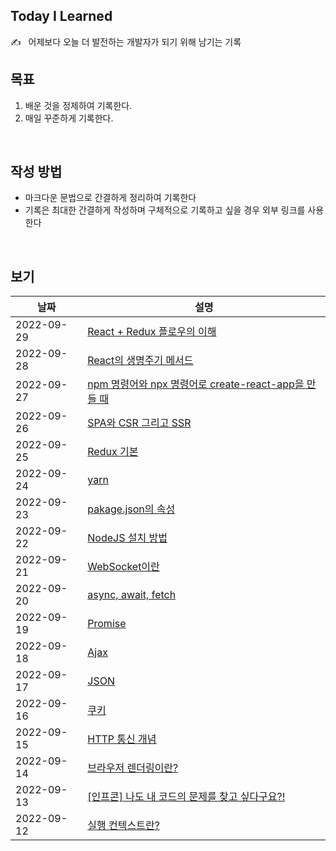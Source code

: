 ## Today I Learned
✍️ &nbsp;&nbsp;어제보다 오늘 더 발전하는 개발자가 되기 위해 남기는 기록
<br/>

## 목표
1. 배운 것을 정제하여 기록한다.
2. 매일 꾸준하게 기록한다.
<br/>

## 작성 방법
- 마크다운 문법으로 간결하게 정리하여 기록한다
- 기록은 최대한 간결하게 작성하며 구체적으로 기록하고 싶을 경우 외부 링크를 사용한다
<br/>

## 보기
| 날짜 | 설명 |
| --- | --- |
| 2022-09-29 | [React + Redux 플로우의 이해](https://longtimehwang.notion.site/React-Redux-aff1a3acc59d47d1826776bdd1a6fded)
| 2022-09-28 | [React의 생명주기 메서드](./Docs/Framework/ReactJS/ReactLifeCycle.md)
| 2022-09-27 | [npm 명령어와 npx 명령어로 create-react-app을 만들 때](https://www.notion.so/longtimehwang/npm-npx-create-react-app-ee2cb320a63549bb986aefb456a94eeb)
| 2022-09-26 | [SPA와 CSR 그리고 SSR](./Docs/Framework/SPAandSSR.md)
| 2022-09-25 | [Redux 기본](./Docs/Library/ReduxBasic.md)
| 2022-09-24 | [yarn](./Docs/Tool/Yarn.md)
| 2022-09-23 | [pakage.json의 속성](./Docs/Tool/NodeJS.md)
| 2022-09-22 | [NodeJS 설치 방법](./Docs/Tool/NodeJS.md)
| 2022-09-21 | [WebSocket이란](./Docs/Network/WebSocket.md)
| 2022-09-20 | [async, await, fetch](./Docs/Network/asyncAndAwait.md)
| 2022-09-19 | [Promise](./Docs/Network/Promise.md)
| 2022-09-18 | [Ajax](./Docs/Network/Ajax.md)
| 2022-09-17 | [JSON](./Docs/Network/JSON.md)
| 2022-09-16 | [쿠키](./Docs/Browser/Cookie.md)
| 2022-09-15 | [HTTP 통신 개념](./Docs/Network/HTTP.md)
| 2022-09-14 | [브라우저 렌더링이란?](./Docs/Browser/BrowserRendering.md)
| 2022-09-13 | [[인프콘] 나도 내 코드의 문제를 찾고 싶다구요?!](./Docs/ETC/InfConTesting.md)
| 2022-09-12 | [실행 컨텍스트란?](./Docs/JavaScript/ExecutionContext.md)
